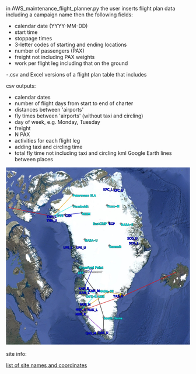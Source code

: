 in AWS_maintenance_flight_planner.py the user inserts flight plan data including a campaign name then the following fields:
- calendar date (YYYY-MM-DD)
- start time
- stoppage times
- 3-letter codes of starting and ending locations
- number of passengers (PAX)
- freight not including PAX weights
- work per flight leg including that on the ground

-.csv and Excel versions of a flight plan table that includes

csv outputs:
- calendar dates
- number of flight days from start to end of charter
- distances between 'airports'
- fly times between 'airports' (without taxi and circling)
- day of week, e.g. Monday, Tuesday
- freight
- N PAX
- activities for each flight leg
- adding taxi and circling time
- total fly time not including taxi and circling
    kml Google Earth lines between places

![](images/example_map.jpg)

site info:

[list of site names and coordinates](planning_info/all_sites.csv)